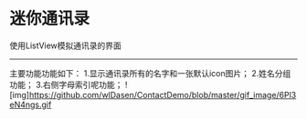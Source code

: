 迷你通讯录
==========
使用ListView模拟通讯录的界面
____________
主要功能功能如下：
1.显示通讯录所有的名字和一张默认icon图片；
2.姓名分组功能；
3.右侧字母索引呢功能；
![img]https://github.com/wlDasen/ContactDemo/blob/master/gif_image/6Pl3eN4ngs.gif
